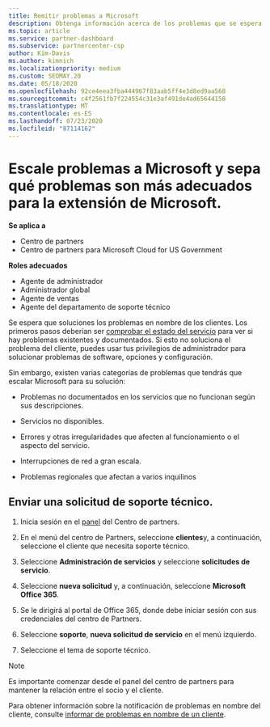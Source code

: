 ```yaml
---
title: Remitir problemas a Microsoft
description: Obtenga información acerca de los problemas que se espera que los partners de Microsoft se solucionen por sí mismos para sus clientes y los problemas que pueden necesitar para remitirse a Microsoft.
ms.topic: article
ms.service: partner-dashboard
ms.subservice: partnercenter-csp
author: Kim-Davis
ms.author: kimnich
ms.localizationpriority: medium
ms.custom: SEOMAY.20
ms.date: 05/18/2020
ms.openlocfilehash: 92ce4eea3fba444967f83aab5ff4e3d8ed9aa560
ms.sourcegitcommit: c4f2561fb7f224554c31e3af491de4ad65644158
ms.translationtype: MT
ms.contentlocale: es-ES
ms.lasthandoff: 07/23/2020
ms.locfileid: "87114162"
---
```

# <a name="escalate-problems-to-microsoft-and-learn-which-issues-are-more-suited-to-microsoft-escalation"></a>Escale problemas a Microsoft y sepa qué problemas son más adecuados para la extensión de Microsoft.  

**Se aplica a**

- Centro de partners
- Centro de partners para Microsoft Cloud for US Government

**Roles adecuados**

- Agente de administrador
- Administrador global
- Agente de ventas
- Agente del departamento de soporte técnico

Se espera que soluciones los problemas en nombre de los clientes. Los primeros pasos deberían ser [comprobar el estado del servicio](check-service-health.md) para ver si hay problemas existentes y documentados. Si esto no soluciona el problema del cliente, puedes usar tus privilegios de administrador para solucionar problemas de software, opciones y configuración.

Sin embargo, existen varias categorías de problemas que tendrás que escalar Microsoft para su solución:

- Problemas no documentados en los servicios que no funcionan según sus descripciones.

- Servicios no disponibles.

- Errores y otras irregularidades que afecten al funcionamiento o el aspecto del servicio.

- Interrupciones de red a gran escala.

- Problemas regionales que afectan a varios inquilinos

## <a name="submit-a-support-request"></a>Enviar una solicitud de soporte técnico.

1. Inicia sesión en el [panel](https://partner.microsoft.com/dashboard) del Centro de partners.

2. En el menú del centro de Partners, seleccione **clientes**y, a continuación, seleccione el cliente que necesita soporte técnico.

3. Seleccione **Administración de servicios** y seleccione **solicitudes de servicio**.

4. Seleccione **nueva solicitud** y, a continuación, seleccione **Microsoft Office 365**.

5. Se le dirigirá al portal de Office 365, donde debe iniciar sesión con sus credenciales del centro de Partners.

6. Seleccione **soporte**, **nueva solicitud de servicio** en el menú izquierdo.

7. Seleccione el tema de soporte técnico.

>[!NOTE]
>Es importante comenzar desde el panel del centro de partners para mantener la relación entre el socio y el cliente. 

Para obtener información sobre la notificación de problemas en nombre del cliente, consulte [informar de problemas en nombre de un cliente](report-problems-on-behalf-of-a-customer.md).

